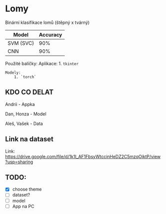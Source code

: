 # Lomy
Binární klasifikace lomů (štěpný x tvárný)

| Model       | Accuracy    |
| ----------- | ----------- |
| SVM (SVC)   | 90%         |
| CNN         | 90%         |

Použité balíčky: 
    Aplikace:
        1. `tkinter`
        
    Modely:
        1. `torch`

## KDO CO DELAT

Andrii - Appka

Dan, Honza - Model

Aleš, Vašek - Data

## Link na dataset

Link: https://drive.google.com/file/d/1k1I_AF1FbsyWtccinHeDZ2C5mzqOiktP/view?usp=sharing

## TODO:

- [x] choose theme
- [ ] dataset?
- [ ] model
- [ ] App na PC

